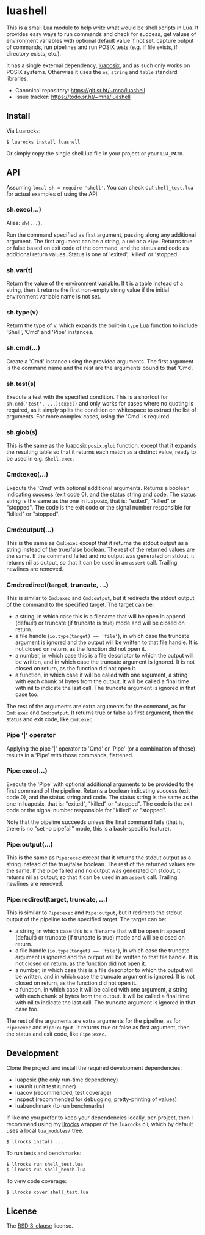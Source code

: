 # luashell

This is a small Lua module to help write what would be shell scripts in Lua. It provides easy ways to run commands and check for success, get values of environment variables with optional default value if not set, capture output of commands, run pipelines and run POSIX tests (e.g. if file exists, if directory exists, etc.).

It has a single external dependency, [luaposix], and as such only works on POSIX systems. Otherwise it uses the `os`, `string` and `table` standard libraries.

* Canonical repository: https://git.sr.ht/~mna/luashell
* Issue tracker: https://todo.sr.ht/~mna/luashell

## Install

Via Luarocks:

```
$ luarocks install luashell
```

Or simply copy the single shell.lua file in your project or your `LUA_PATH`.

## API

Assuming `local sh = require 'shell'`. You can check out `shell_test.lua` for
actual examples of using the API.

### sh.exec(...)

Alias: `sh(...)`.

Run the command specified as first argument, passing along any additional argument. The first argument can be a string, a `Cmd` or a `Pipe`. Returns true or false based on exit code of the command, and the status and code as additional return values. Status is one of 'exited', 'killed' or 'stopped'.

### sh.var(t)

Return the value of the environment variable. If t is a table
instead of a string, then it returns the first non-empty string
value if the initial environment variable name is not set.

### sh.type(v)

Return the type of v, which expands the built-in `type` Lua
function to include 'Shell', 'Cmd' and 'Pipe' instances.

### sh.cmd(...)

Create a 'Cmd' instance using the provided arguments. The first
argument is the command name and the rest are the arguments bound
to that 'Cmd'.

### sh.test(s)

Execute a test with the specified condition. This is a shortcut
for `sh.cmd('test', ...):exec()` and only works for cases where
no quoting is required, as it simply splits the condition on
whitespace to extract the list of arguments. For more complex
cases, using the 'Cmd' is required.

### sh.glob(s)

This is the same as the luaposix `posix.glob` function, except that it
expands the resulting table so that it returns each match as a
distinct value, ready to be used in e.g. `Shell.exec`.

### Cmd:exec(...)

Execute the 'Cmd' with optional additional arguments. Returns a boolean
indicating success (exit code 0), and the status string and code. The
status string is the same as the one in luaposix, that is:
"exited", "killed" or "stopped". The code is the exit code or the signal
number responsible for "killed" or "stopped".

### Cmd:output(...)

This is the same as `Cmd:exec` except that it returns the stdout output as a string
instead of the true/false boolean. The rest of the returned values are the same.
If the command failed and no output was generated on stdout, it returns nil as output,
so that it can be used in an `assert` call. Trailing newlines are removed.

### Cmd:redirect(target, truncate, ...)

This is similar to `Cmd:exec` and `Cmd:output`, but it redirects the stdout output
of the command to the specified target. The target can be:

* a string, in which case this is a filename that will be open in append (default)
  or truncate (if truncate is true) mode and will be closed on return.
* a file handle (`io.type(target) == 'file'`), in which case the truncate argument is
  ignored and the output will be written to that file handle. It is not closed on
  return, as the function did not open it.
* a number, in which case this is a file descriptor to which the output will be
  written, and in which case the truncate argument is ignored. It is not closed on
  return, as the function did not open it.
* a function, in which case it will be called with one argument, a string with each chunk
  of bytes from the output. It will be called a final time with nil to indicate the last
  call. The truncate argument is ignored in that case too.

The rest of the arguments are extra arguments for the command, as for `Cmd:exec` and
`Cmd:output`. It returns true or false as first argument, then the
status and exit code, like `Cmd:exec`.

### Pipe '|' operator

Applying the pipe '|' operator to 'Cmd' or 'Pipe' (or a combination of those)
results in a 'Pipe' with those commands, flattened.

### Pipe:exec(...)

Execute the 'Pipe' with optional additional arguments to be provided to the
first command of the pipeline. Returns a boolean
indicating success (exit code 0), and the status string and code. The
status string is the same as the one in luaposix, that is:
"exited", "killed" or "stopped". The code is the exit code or the signal
number responsible for "killed" or "stopped".

Note that the pipeline succeeds unless the final command fails (that is, there
is no "set -o pipefail" mode, this is a bash-specific feature).

### Pipe:output(...)

This is the same as `Pipe:exec` except that it returns the stdout output as a string
instead of the true/false boolean. The rest of the returned values are the same.
If the pipe failed and no output was generated on stdout, it returns nil as output,
so that it can be used in an `assert` call. Trailing newlines are removed.

### Pipe:redirect(target, truncate, ...)

This is similar to `Pipe:exec` and `Pipe:output`, but it redirects the stdout output
of the pipeline to the specified target. The target can be:

* a string, in which case this is a filename that will be open in append (default)
  or truncate (if truncate is true) mode and will be closed on return.
* a file handle (`io.type(target) == 'file'`), in which case the truncate argument is
  ignored and the output will be written to that file handle. It is not closed on
  return, as the function did not open it.
* a number, in which case this is a file descriptor to which the output will be
  written, and in which case the truncate argument is ignored. It is not closed on
  return, as the function did not open it.
* a function, in which case it will be called with one argument, a string with each chunk
  of bytes from the output. It will be called a final time with nil to indicate the last
  call. The truncate argument is ignored in that case too.

The rest of the arguments are extra arguments for the pipeline, as for `Pipe:exec` and
`Pipe:output`. It returns true or false as first argument, then the
status and exit code, like `Pipe:exec`.

## Development

Clone the project and install the required development dependencies:

* luaposix (the only run-time dependency)
* luaunit (unit test runner)
* luacov (recommended, test coverage)
* inspect (recommended for debugging, pretty-printing of values)
* luabenchmark (to run benchmarks)

If like me you prefer to keep your dependencies locally, per-project, then I recommend using my [llrocks] wrapper of the `luarocks` cli, which by default uses a local `lua_modules/` tree.

```
$ llrocks install ...
```

To run tests and benchmarks:

```
$ llrocks run shell_test.lua
$ llrocks run shell_bench.lua
```

To view code coverage:

```
$ llrocks cover shell_test.lua
```

## License

The [BSD 3-clause][bsd] license.

[luaposix]: https://github.com/luaposix/luaposix
[bsd]: http://opensource.org/licenses/BSD-3-Clause
[llrocks]: https://git.sr.ht/~mna/llrocks
